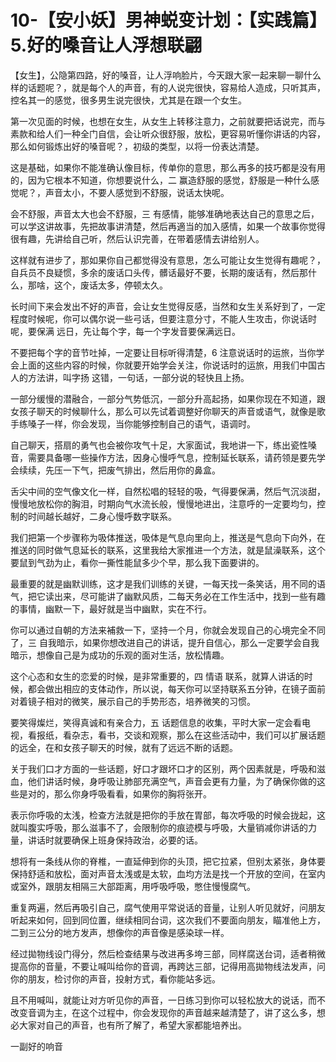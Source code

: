 # 10-【安小妖】男神蜕变计划：【实践篇】5.好的嗓音让人浮想联翩

【女生】，公隐第四路，好的嗓音，让人浮响脸片，今天跟大家一起来聊一聊什么样的话题呢？，就是每个人的声音，有的人说完很快，容易给人造成，只听其声，控名其一的感觉，很多男生说完很快，尤其是在跟一个女生。

第一次见面的时候，也想在女生，从女生上转移注意力，之前就要把话说完，而与素款和给人们一种全门自信，会让听众很舒服，放松，更容易听懂你讲话的内容，那么如何锻炼出好的嗓音呢？，初级的类型，以将一份表达清楚。

这是基础，如果你不能准确认像目标，传单你的意思，那么再多的技巧都是没有用的，因为它根本不知道，你想要说什么，二 赢造舒服的感觉，舒服是一种什么感觉呢？，声音太小，不要人感觉到不舒服，说话太快呢。

会不舒服，声音太大也会不舒服，三 有感情，能够准确地表达自己的意思之后，可以学这讲故事，先把故事讲清楚，然后再適当的加入感情，如果一个故事你觉得很有趣，先讲给自己听，然后认识完善，在带着感情去讲给别人。

这样就有进步了，那如果你自己都觉得没有意思，怎么可能让女生觉得有趣呢？，自兵员不良疑惯，多余的废话口头传，髒话最好不要，长期的废话有，然后那什么，那啥，这个，废话太多，停顿太久。

长时间下来会发出不好的声音，会让女生觉得反感，当然和女生关系好到了，一定程度时候呢，你可以偶尔说一些弓话，但要注意分寸，不能人生攻击，你说话时呢，要保满 远日，先让每个字，每一个字发音要保满远日。

不要把每个字的音节吐掉，一定要让目标听得清楚，6 注意说话时的运旅，当你学会上面的这些内容的时候，你就要开始学会关注，你说话时的运旅，用我们中国古人的方法讲，叫字扬 这错，一句话，一部分说的轻快且上扬。

一部分缓慢的潜融合，一部分气势低沉，一部分升高起扬，如果你现在不知道，跟女孩子聊天的时候聊什么，那么可以先试着调整好你聊天的声音或语气，就像是歌手练嗓子一样，你会发现，当你能够控制自己的语气，语调时。

自己聊天，搭扇的勇气也会被你攻气十足，大家面试，我地讲一下，练出瓷性嗓音，需要具备哪一些操作方法，因身心慢呼气息，控制延长联系，请药领是要先学会续续，先压一下气，把废气排出，然后用你的鼻盒。

舌尖中间的空气像文化一样，自然松唱的轻轻的吸，气得要保满，然后气沉淡甜，慢慢地放松你的胸泪，时期向气水流长般，慢慢地进出，注意呼的一定要均匀，控制的时间越长越好，二身心慢呼数字联系。

我们把第一个步骤称为吸体推送，吸体是气息向里向上，推送是气息向下向外，在推送的同时做气息延长的联系，这里我给大家推进一个方法，就是鼠澡联系，这个要鼠到气劲为止，看你一撕性能鼠多少个早，那么我下面要讲的。

最重要的就是幽默训练，这才是我们训练的关键，一每天找一条笑话，用不同的语气，把它读出来，尽可能讲了幽默风质，二每天务必在工作生活中，找到一些有趣的事情，幽默一下，最好就是当中幽默，实在不行。

你可以通过自朝的方法来補救一下，坚持一个月，你就会发现自己的心境完全不同了，三 自我暗示，如果你想改进自己的讲话，提升自信心，那么一定要学会自我暗示，想像自己是为成功的乐观的面对生活，放松情趣。

这个心态和女生的恋爱的时候，是非常重要的，四 情语 联系，就算人讲话的时候，都会做出相应的支体动作，所以说，每天你可以坚持联系五分钟，在镜子面前对着镜子相对的微笑，展示自己的手势形态，培养微笑的习惯。

要笑得燦烂，笑得真诚和有亲合力，五 话题信息的收集，平时大家一定会看电视，看报纸，看杂志，看书，交谈和观察，那么在这些活动中，我们可以扩展话题的远全，在和女孩子聊天的时候，就有了远远不断的话题。

关于我们口才方面的一些话题，好口才跟坏口才的区别，两个因素就是，呼吸和滋血，他们讲话时候，身呼吸让肺部充满空气，声音会更有力量，为了确保你做的这些是对的，那么你身呼吸看看，如果你的胸将张开。

表示你呼吸的太浅，检查方法就是把你的手放在胃部，每次呼吸的时候会拢起，这就叫腹实呼吸，那么滋事不了，会限制你的痕迹模与呼吸，大量销减你讲话的力量，讲话时就要确保上班身保持政治，必要的话。

想将有一条线从你的脊椎，一直延伸到你的头顶，把它拉紧，但别太紧张，身体要保持舒适和放松，面对声音太浅或是太软，血均方法是找一个开放的空间，在室内或室外，跟朋友相隔三大部距离，用呼吸呼吸，憋住慢慢腐气。

重复两遍，然后再吸引自己，腐气使用平常说话的音量，让别人听见就好，问朋友听起来如何，回到同位置，继续相同台词，这次我们不要面向朋友，瞄准他上方，二到三公分的地方发声，想像你的声音像是感染球一样。

经过拋物线设门得分，然后检查结果与改进再多垮三部，同样腐送台词，适者稍微提高你的音量，不要让喊叫给你的音调，再跨达三部，记得用高拋物线法发声，问你的朋友，检讨你的声音，投射方式，看你能站多远。

且不用喊叫，就能让对方听见你的声音，一日练习到你可以轻松放大的说话，而不改变音调为主，在这个过程中，你会发现你的声音越来越清楚了，讲了这么多，想必大家对自己的声音，也有所了解了，希望大家都能培养出。

一副好的响音